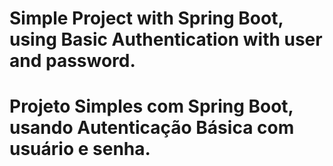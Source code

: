 # Simple Project with Spring Boot, using Basic Authentication with user and password.
# Projeto Simples com Spring Boot, usando Autenticação Básica com usuário e senha.
